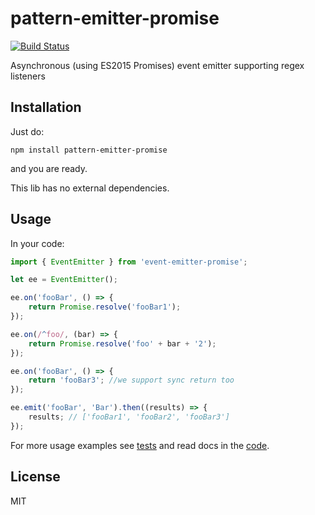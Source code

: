 # pattern-emitter-promise
[![Build Status](https://travis-ci.org/tdzienniak/pattern-emitter-promise.svg?branch=master)](https://travis-ci.org/tdzienniak/pattern-emitter-promise)

Asynchronous (using ES2015 Promises) event emitter supporting regex listeners

## Installation

Just do:
```
npm install pattern-emitter-promise
```
and you are ready.

This lib has no external dependencies.

## Usage

In your code:
```javascript
import { EventEmitter } from 'event-emitter-promise';

let ee = EventEmitter();

ee.on('fooBar', () => {
    return Promise.resolve('fooBar1');
});

ee.on(/^foo/, (bar) => {
    return Promise.resolve('foo' + bar + '2');
});

ee.on('fooBar', () => {
    return 'fooBar3'; //we support sync return too
});

ee.emit('fooBar', 'Bar').then((results) => {
    results; // ['fooBar1', 'fooBar2', 'fooBar3']
});
```

For more usage examples see [tests](https://github.com/tdzienniak/pattern-emitter-promise/tree/master/test) and read docs in the [code](https://github.com/tdzienniak/pattern-emitter-promise/tree/master/src/index.js).

## License
MIT
